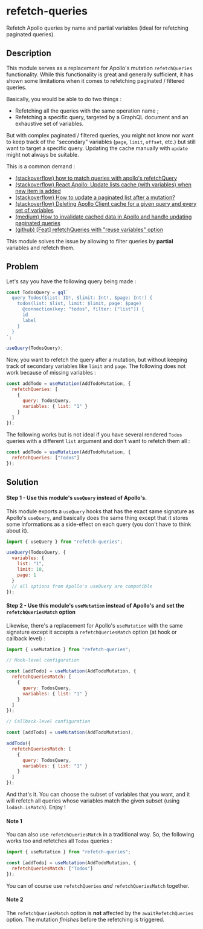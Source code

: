 # refetch-queries

Refetch Apollo queries by name and partial variables (ideal for refetching paginated queries).

## Description

This module serves as a replacement for Apollo's mutation `refetchQueries` functionality. While this functionality is great and generally sufficient, it has shown some limitations when it comes to refetching paginated / filtered queries.

Basically, you would be able to do two things :

- Refetching all the queries with the same operation name ;
- Refetching a specific query, targeted by a GraphQL document and an exhaustive set of variables.

But with complex paginated / filtered queries, you might not know nor want to keep track of the "secondary" variables (`page`, `limit`, `offset`, etc.) but still want to target a specific query. Updating the cache manually with `update` might not always be suitable.

This is a common demand :

- [(stackoverflow) how to match queries with apollo's refetchQuery](https://stackoverflow.com/questions/55306424/how-to-match-queries-with-apollos-refetchquery)
- [(stackoverflow) React Apollo: Update lists cache (with variables) when new item is added](https://stackoverflow.com/questions/54522503/react-apollo-update-lists-cache-with-variables-when-new-item-is-added)
- [(stackoverflow) How to update a paginated list after a mutation?](https://stackoverflow.com/questions/48242062/how-to-update-a-paginated-list-after-a-mutation)
- [(stackoverflow) Deleting Apollo Client cache for a given query and every set of variables](https://stackoverflow.com/questions/48596265/deleting-apollo-client-cache-for-a-given-query-and-every-set-of-variables)
- [(medium) How to invalidate cached data in Apollo and handle updating paginated queries](https://medium.com/@martinseanhunt/how-to-invalidate-cached-data-in-apollo-and-handle-updating-paginated-queries-379e4b9e4698)
- [(github) [Feat] refetchQueries with "reuse variables" option](https://github.com/apollographql/react-apollo/issues/817)

This module solves the issue by allowing to filter queries by **partial** variables and refetch them.

## Problem

Let's say you have the following query being made :

```javascript
const TodosQuery = gql`
  query Todos($list: ID!, $limit: Int!, $page: Int!) {
    todos(list: $list, limit: $limit, page: $page)
      @connection(key: "todos", filter: ["list"]) {
      id
      label
    }
  }
`;

useQuery(TodosQuery);
```

Now, you want to refetch the query after a mutation, but without keeping track of secondary variables like `limit` and `page`. The following does not work because of missing variables :

```javascript
const addTodo = useMutation(AddTodoMutation, {
  refetchQueries: [
    {
      query: TodosQuery,
      variables: { list: "1" }
    }
  ]
});
```

The following works but is not ideal if you have several rendered `Todos` queries with a different `list` argument and don't want to refetch them all :

```javascript
const addTodo = useMutation(AddTodoMutation, {
  refetchQueries: ["Todos"]
});
```

## Solution

#### Step 1 - Use this module's `useQuery` instead of Apollo's.

This module exports a `useQuery` hooks that has the exact same signature as Apollo's `useQuery`, and basically does the same thing except that it stores some informations as a side-effect on each query (you don't have to think about it).

```javascript
import { useQuery } from "refetch-queries";

useQuery(TodosQuery, {
  variables: {
    list: "1",
    limit: 10,
    page: 1
  }
  // all options from Apollo's useQuery are compatible
});
```

#### Step 2 - Use this module's `useMutation` instead of Apollo's and set the `refetchQueriesMatch` option

Likewise, there's a replacement for Apollo's `useMutation` with the same signature except it accepts a `refetchQueriesMatch` option (at hook or callback level) :

```javascript
import { useMutation } from "refetch-queries";

// Hook-level configuration

const [addTodo] = useMutation(AddTodoMutation, {
  refetchQueriesMatch: [
    {
      query: TodosQuery,
      variables: { list: "1" }
    }
  ]
});

// Callback-level configuration

const [addTodo] = useMutation(AddTodoMutation);

addTodo({
  refetchQueriesMatch: [
    {
      query: TodosQuery,
      variables: { list: "1" }
    }
  ]
});
```

And that's it. You can choose the subset of variables that you want, and it will refetch all queries whose variables match the given subset (using `lodash.isMatch`). Enjoy !

#### Note 1

You can also use `refetchQueriesMatch` in a traditional way. So, the following works too and refetches all `Todos` queries :

```javascript
import { useMutation } from "refetch-queries";

const [addTodo] = useMutation(AddTodoMutation, {
  refetchQueriesMatch: ["Todos"]
});
```

You can of course use `refetchQueries` _and_ `refetchQueriesMatch` together.

#### Note 2

The `refetchQueriesMatch` option is **not** affected by the `awaitRefetchQueries` option. The mutation _finishes_ before the refetching is triggered.
